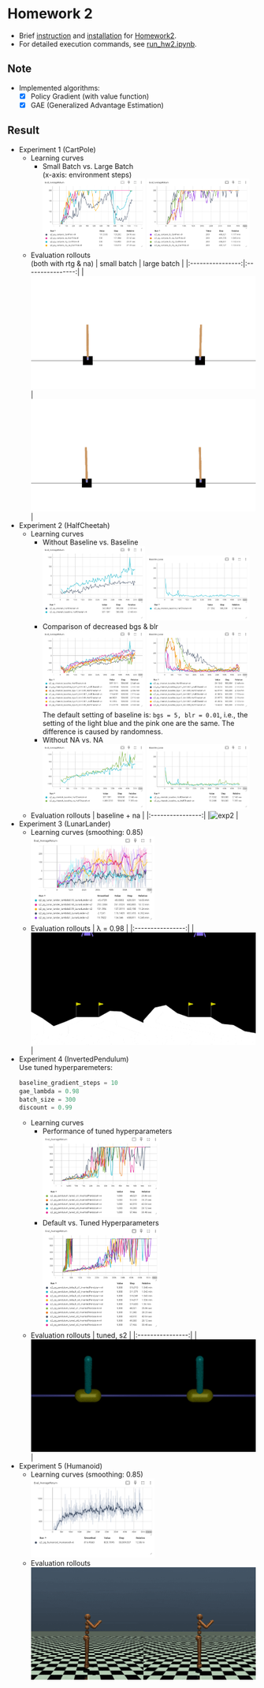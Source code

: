 # Homework 2
* Brief [instruction] and [installation] for [Homework2].
* For detailed execution commands, see [run_hw2.ipynb].

## Note
* Implemented algorithms:
  * [x] Policy Gradient (with value function)
  * [x] GAE (Generalized Advantage Estimation)

## Result
* Experiment 1 (CartPole)
  * Learning curves
    * Small Batch vs. Large Batch  
      (x-axis: environment steps)  
      <img src="results/exp1.png" width="48%" />
      <img src="results/exp1_lb.png" width="48%" />
  * Evaluation rollouts  
    (both with rtg & na)
    | small batch      | large batch      |
    |:----------------:|:----------------:|
    |![exp1]           |![exp1_lb]        |
* Experiment 2 (HalfCheetah)
  * Learning curves
    * Without Baseline vs. Baseline  
      <img src="results/exp2_baseline eval.png" width="48%" />
      <img src="results/exp2_baseline loss.png" width="48%" />
    * Comparison of decreased bgs & blr  
      <img src="results/exp2_bgs-blr eval.png" width="48%" />
      <img src="results/exp2_bgs-blr loss.png" width="48%" />
      The default setting of baseline is: `bgs = 5, blr = 0.01`, i.e., the setting of the light blue and the pink one are the same. The difference is caused by randomness.
    * Without NA vs. NA  
      <img src="results/exp2_na eval.png" width="48%" />
      <img src="results/exp2_na loss.png" width="48%" />
  * Evaluation rollouts
    | baseline + na    |
    |:----------------:|
    |![exp2]           |
* Experiment 3 (LunarLander)
  * Learning curves (smoothing: 0.85)  
    <img src="results/exp3.png" width="55%"/>
  * Evaluation rollouts
    | λ = 0.98         |
    |:----------------:|
    |![exp3]           |
* Experiment 4 (InvertedPendulum)  
  Use tuned hyperparemeters:
  ```python
  baseline_gradient_steps = 10
  gae_lambda = 0.98
  batch_size = 300
  discount = 0.99
  ```
  * Learning curves
    * Performance of tuned hyperparameters  
      <img src="results/exp4_tuned.png" width="55%" />
    * Default vs. Tuned Hyperparameters  
      <img src="results/exp4_compare.png" width="55%" />
  * Evaluation rollouts
    | tuned, s2        |
    |:----------------:|
    |![exp4]           |
* Experiment 5 (Humanoid)
  * Learning curves (smoothing: 0.85)  
    <img src="results/exp5.png" width="55%" />
  * Evaluation rollouts  
    ![exp5]



[instruction]: instruction.md
[installation]: installation.md
[Homework2]: https://rail.eecs.berkeley.edu/deeprlcourse/deeprlcourse/static/homeworks/hw2.pdf
[run_hw2.ipynb]: cs285/scripts/run_hw2.ipynb
[exp1]: results/exp1_pg_cartpole_rtg_na.gif
[exp1_lb]: results/exp1_pg_cartpole_lb_rtg_na.gif
[exp2]: results/exp2_pg_cheetah_baseline_na.gif
[exp3]: results/exp3_pg_lunarlander_lambda0.98.gif
[exp4]: results/exp4_pg_pendulum_tuned_s2.gif
[exp5]: results/exp5_pg_humanoid.gif
